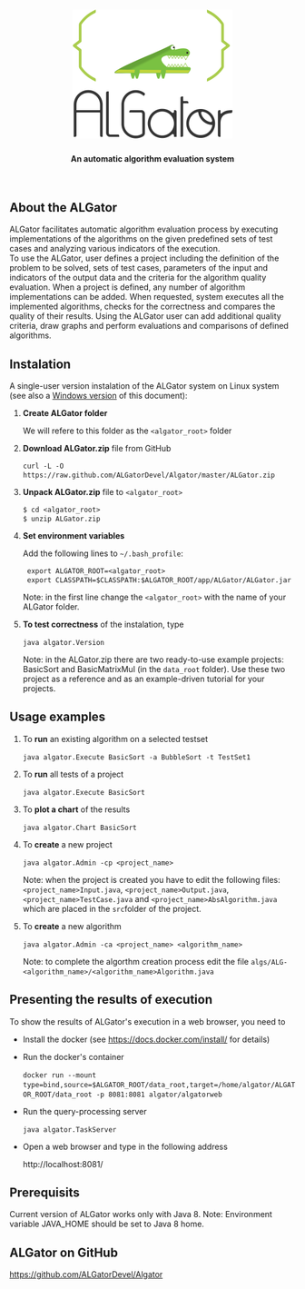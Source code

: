 <h1 align="center"><img src="doc/images/algator.png" alt="ALGator logo" /></h1>
<h4 align="center">An automatic algorithm evaluation system </h4>
<br>

## About the ALGator

ALGator facilitates automatic algorithm evaluation process by executing 
implementations of the algorithms on the given predefined sets of test cases
and analyzing various indicators of the execution.  
To use the ALGator, user defines a project including the definition of 
the problem to be solved, sets of test cases, parameters 
of the input and indicators of the output data  and the criteria for the 
algorithm quality evaluation. When a project is defined, any number of 
algorithm implementations can be added. When requested, system 
executes all the implemented algorithms, checks for the correctness 
and compares the quality of their results. Using the ALGator user can 
add additional quality criteria, draw graphs and perform evaluations and 
comparisons of defined algorithms. 

## Instalation

A single-user version instalation of the ALGator system on Linux system (see also a <a href="README_WINDOWS.md">Windows version</a> of this document):

1. **Create ALGator folder**

    We will refere to this folder as the `<algator_root>` folder

2. **Download ALGator.zip** file from GitHub

    ```
    curl -L -O https://raw.github.com/ALGatorDevel/Algator/master/ALGator.zip
    ```
    

3. **Unpack ALGator.zip** file to `<algator_root>`

	```
	$ cd <algator_root>
	$ unzip ALGator.zip
	```

 
4. **Set environment variables** 
  
   Add the following lines to `~/.bash_profile`:
  
	```
	 export ALGATOR_ROOT=<algator_root>
	 export CLASSPATH=$CLASSPATH:$ALGATOR_ROOT/app/ALGator/ALGator.jar
	```

   Note: in the first line change the `<algator_root>` with the name of 
   your ALGator folder.

5. **To test correctness** of the instalation, type

    ```java algator.Version```


   Note: in the ALGator.zip there are two ready-to-use example projects: BasicSort 
   and BasicMatrixMul (in the `data_root` folder). Use these two project as a reference 
   and as an example-driven tutorial for your projects. 



## Usage examples

1. To **run** an existing algorithm on a selected testset

	```java algator.Execute BasicSort -a BubbleSort -t TestSet1```

2. To **run** all tests of a project

	```java algator.Execute BasicSort```
	
3. To **plot a chart** of the results

	```java algator.Chart BasicSort```
	
4. To **create** a new project

	```java algator.Admin -cp <project_name>```

	Note: when the project is created you have to edit the following files:
	`<project_name>Input.java`, `<project_name>Output.java`, `<project_name>TestCase.java` 
	and `<project_name>AbsAlgorithm.java` which are placed in the `src`folder of 
	the project.
	
5. To **create** a new algorithm 

	```java algator.Admin -ca <project_name> <algorithm_name>```

	Note: to complete the algorthm creation process edit the file
	`algs/ALG-<algorithm_name>/<algorithm_name>Algorithm.java`



## Presenting the results of execution

   To show the results of ALGator's execution in a web browser, you need to 
  
   - Install the docker (see https://docs.docker.com/install/ for details) 
  
   - Run the docker's container 
  
     ```docker run --mount type=bind,source=$ALGATOR_ROOT/data_root,target=/home/algator/ALGATOR_ROOT/data_root -p 8081:8081 algator/algatorweb```


   - Run the query-processing server 
  
     ```java algator.TaskServer```

   - Open a web browser and type in the following address
  
     http://localhost:8081/
 


## Prerequisits 

Current version of ALGator works only with Java 8.  Note: Environment variable JAVA_HOME should be set to Java 8 home.


## ALGator on GitHub

  https://github.com/ALGatorDevel/Algator



